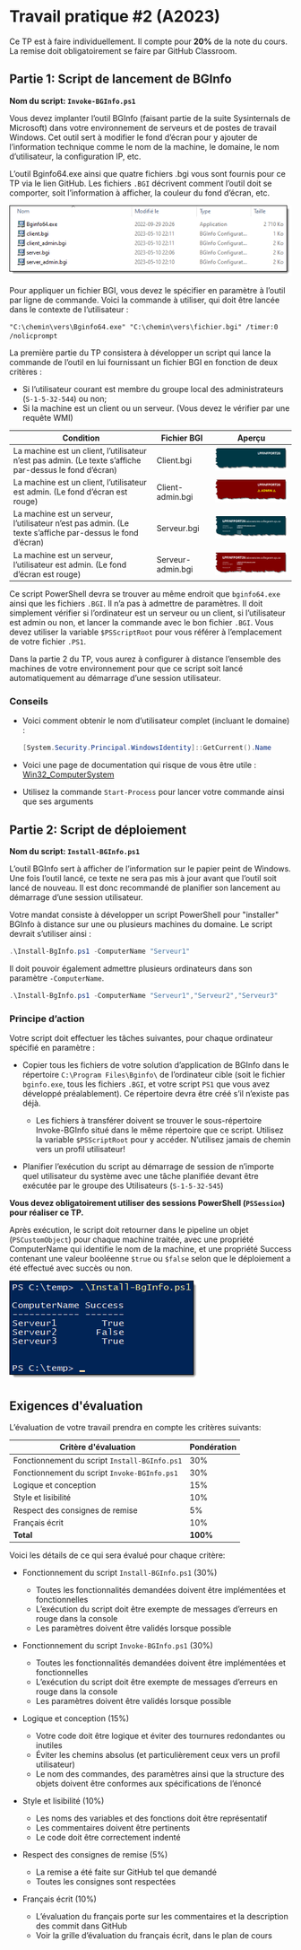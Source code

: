 # Travail pratique #2 (A2023)

Ce TP est à faire individuellement. Il compte pour **20%** de la note du cours. La remise doit obligatoirement se faire par GitHub Classroom.

## Partie 1: Script de lancement de BGInfo

**Nom du script: `Invoke-BGInfo.ps1`**

Vous devez implanter l’outil BGInfo (faisant partie de la suite Sysinternals de Microsoft) dans votre environnement de serveurs et de postes de travail Windows. Cet outil sert à modifier le fond d’écran pour y ajouter de l’information technique comme le nom de la machine, le domaine, le nom d’utilisateur, la configuration IP, etc.

L’outil Bginfo64.exe ainsi que quatre fichiers .bgi vous sont fournis pour ce TP via le lien GitHub. Les fichiers `.BGI` décrivent comment l’outil doit se comporter, soit l’information à afficher, la couleur du fond d’écran, etc.

![](./assets/tp2/fichiers.png)

Pour appliquer un fichier BGI, vous devez le spécifier en paramètre à l’outil par ligne de commande. Voici la commande à utiliser, qui doit être lancée dans le contexte de l’utilisateur :

```
"C:\chemin\vers\Bginfo64.exe" "C:\chemin\vers\fichier.bgi" /timer:0 /nolicprompt
```

La première partie du TP consistera à développer un script qui lance la commande de l’outil en lui fournissant un fichier BGI en fonction de deux critères :
- Si l’utilisateur courant est membre du groupe local des administrateurs (`S-1-5-32-544`) ou non;
- Si la machine est un client ou un serveur. (Vous devez le vérifier par une requête WMI) 

| Condition | Fichier BGI | Aperçu |
| -- | -- | -- |
| La machine est un client, l’utilisateur n’est pas admin. (Le texte s’affiche par-dessus le fond d’écran) | Client.bgi | ![](./assets/tp2/bgi_client_user.png) |
| La machine est un client, l’utilisateur est admin. (Le fond d’écran est rouge) | Client-admin.bgi |![](./assets/tp2/bgi_client_admin.png)  |
| La machine est un serveur, l’utilisateur n’est pas admin. (Le texte s’affiche par-dessus le fond d’écran) | Serveur.bgi |![](./assets/tp2/bgi_server_user.png)  |
| La machine est un serveur, l’utilisateur est admin. (Le fond d’écran est rouge) | Serveur-admin.bgi | ![](./assets/tp2/bgi_server_admin.png) |


Ce script PowerShell devra se trouver au même endroit que `bginfo64.exe` ainsi que les fichiers `.BGI`. Il n’a pas à admettre de paramètres. Il doit simplement vérifier si l’ordinateur est un serveur ou un client, si l’utilisateur est admin ou non, et lancer la commande avec le bon fichier `.BGI`. Vous devez utiliser la variable `$PSScriptRoot` pour vous référer à l’emplacement de votre fichier `.PS1`.

Dans la partie 2 du TP, vous aurez à configurer à distance l’ensemble des machines de votre environnement pour que ce script soit lancé automatiquement au démarrage d’une session utilisateur.

### Conseils

- Voici comment obtenir le nom d’utilisateur complet (incluant le domaine) :

    ```powershell
    [System.Security.Principal.WindowsIdentity]::GetCurrent().Name
    ```

- Voici une page de documentation qui risque de vous être utile : [Win32_ComputerSystem](https://learn.microsoft.com/en-us/windows/win32/cimwin32prov/win32-computersystem)

- Utilisez la commande `Start-Process` pour lancer votre commande ainsi que ses arguments
 

## Partie 2: Script de déploiement

**Nom du script: `Install-BGInfo.ps1`**

L’outil BGInfo sert à afficher de l’information sur le papier peint de Windows. Une fois l’outil lancé, ce texte ne sera pas mis à jour avant que l’outil soit lancé de nouveau. Il est donc recommandé de planifier son lancement au démarrage d’une session utilisateur.

Votre mandat consiste à développer un script PowerShell pour "installer" BGInfo à distance sur une ou plusieurs machines du domaine.
Le script devrait s’utiliser ainsi :

```powershell
.\Install-BgInfo.ps1 -ComputerName "Serveur1"
```

Il doit pouvoir également admettre plusieurs ordinateurs dans son paramètre `-ComputerName`.

```powershell
.\Install-BgInfo.ps1 -ComputerName "Serveur1","Serveur2","Serveur3"
```

### Principe d’action

Votre script doit effectuer les tâches suivantes, pour chaque ordinateur spécifié en paramètre :

- Copier tous les fichiers de votre solution d’application de BGInfo dans le répertoire `C:\Program Files\Bginfo\` de l’ordinateur cible (soit le fichier `bginfo.exe`, tous les fichiers `.BGI`, et votre script `PS1` que vous avez développé préalablement). Ce répertoire devra être créé s’il n’existe pas déjà.

  - Les fichiers à transférer doivent se trouver le sous-répertoire Invoke-BGInfo situé dans le même répertoire que ce script. Utilisez la variable `$PSScriptRoot` pour y accéder. N’utilisez jamais de chemin vers un profil utilisateur!

- Planifier l’exécution du script au démarrage de session de n’importe quel utilisateur du système avec une tâche planifiée devant être exécutée par le groupe des Utilisateurs (`S-1-5-32-545`)

**Vous devez obligatoirement utiliser des sessions PowerShell (`PSSession`) pour réaliser ce TP.**

Après exécution, le script doit retourner dans le pipeline un objet (`PSCustomObject`) pour chaque machine traitée, avec une propriété ComputerName qui identifie le nom de la machine, et une propriété Success contenant une valeur booléenne `$true` ou `$false` selon que le déploiement a été effectué avec succès ou non. 
 
![](./assets/tp2/exemple.png)


## Exigences d'évaluation

L’évaluation de votre travail prendra en compte les critères suivants:

| Critère d'évaluation | Pondération |
| -- | -- |
| Fonctionnement du script `Install-BGInfo.ps1` | 30% |
| Fonctionnement du script `Invoke-BGInfo.ps1` | 30% |
| Logique et conception | 15% |
| Style et lisibilité | 10% |
| Respect des consignes de remise | 5% |
| Français écrit | 10% |
| **Total** | **100%** |


Voici les détails de ce qui sera évalué pour chaque critère:

- Fonctionnement du script `Install-BGInfo.ps1` (30%)
  - Toutes les fonctionnalités demandées doivent être implémentées et fonctionnelles
  - L’exécution du script doit être exempte de messages d’erreurs en rouge dans la console
  - Les paramètres doivent être validés lorsque possible

- Fonctionnement du script `Invoke-BGInfo.ps1` (30%)
  - Toutes les fonctionnalités demandées doivent être implémentées et fonctionnelles
  - L’exécution du script doit être exempte de messages d’erreurs en rouge dans la console
  - Les paramètres doivent être validés lorsque possible

- Logique et conception (15%)
  - Votre code doit être logique et éviter des tournures redondantes ou inutiles
  - Éviter les chemins absolus (et particulièrement ceux vers un profil utilisateur)
  - Le nom des commandes, des paramètres ainsi que la structure des objets doivent être conformes aux spécifications de l’énoncé

- Style et lisibilité (10%)
  - Les noms des variables et des fonctions doit être représentatif
  - Les commentaires doivent être pertinents
  - Le code doit être correctement indenté

- Respect des consignes de remise (5%)
  - La remise a été faite sur GitHub tel que demandé
  - Toutes les consignes sont respectées

- Français écrit (10%)
  - L’évaluation du français porte sur les commentaires et la description des commit dans GitHub
  - Voir la grille d’évaluation du français écrit, dans le plan de cours
